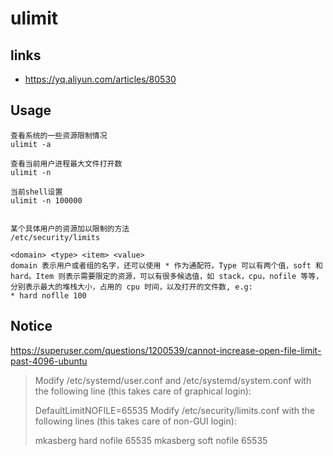 # ulimit

## links

- https://yq.aliyun.com/articles/80530

## Usage

    查看系统的一些资源限制情况
    ulimit -a

    查看当前用户进程最大文件打开数
    ulimit -n

    当前shell设置
    ulimit -n 100000


    某个具体用户的资源加以限制的方法
    /etc/security/limits

    <domain> <type> <item> <value>
    domain 表示用户或者组的名字，还可以使用 * 作为通配符。Type 可以有两个值，soft 和 hard。Item 则表示需要限定的资源，可以有很多候选值，如 stack，cpu，nofile 等等，分别表示最大的堆栈大小，占用的 cpu 时间，以及打开的文件数, e.g:
    * hard noflle 100

## Notice

https://superuser.com/questions/1200539/cannot-increase-open-file-limit-past-4096-ubuntu

> Modify /etc/systemd/user.conf and /etc/systemd/system.conf with the following line (this takes care of graphical login):
>
> DefaultLimitNOFILE=65535
> Modify /etc/security/limits.conf with the following lines (this takes care of non-GUI login):
>
> mkasberg hard nofile 65535
> mkasberg soft nofile 65535